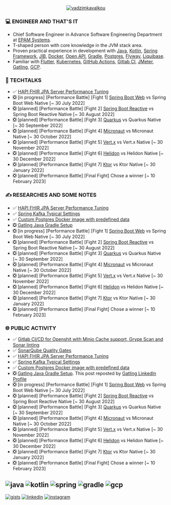 <p align="center"><a href="https://github.com/fragaly" target="blank"><img align="center" src="https://github-readme-stats.vercel.app/api?username=fragaly&theme=dark&show_icons=true&count_private=true&include_all_commits=true" alt="vadzimkavalkou" /></a></p>

### 💻 ENGINEER AND THAT'S IT

*  Chief Software Engineer in Advance Software Engineering Department at [EPAM Systems](http://epam.com/).
*  T-shaped person with core knowledge in the JVM stack area. 
*  Proven practical experience in development with [Java](https://www.java.com/en/), [Kotlin](https://kotlinlang.org/), [Spring Framework](https://spring.io/projects/spring-boot), [JIB](https://github.com/GoogleContainerTools/jib), [Docker](https://www.docker.com/), [Open API](https://www.openapis.org/), [Gradle](https://gradle.org/), [Postgres](https://www.postgresql.org/), [Flyway](https://flywaydb.org/), [Liquibase](https://www.liquibase.org/).
*  Familiar with [Flutter](https://flutter.dev/), [Kubernetes](https://kubernetes.io/docs/concepts/overview/what-is-kubernetes/), [GitHub Actions](https://github.com/features/actions), [Gitlab CI](https://docs.gitlab.com/ee/ci/), [JMeter](https://jmeter.apache.org/), [Gatling](https://gatling.io/), [GCP](https://cloud.google.com/gcp/).

### 🎥 TECHTALKS

* ✅	[HAPI FHIR JPA Server Performance Tuning](https://wearecommunity.io/events/aen-meetup-performance-investigations-hapi-fhir-jpa-server-tuning/talks/16982)
* ❎ [in progress] [Performance Battle] [Fight 1] [Spring Boot Web](https://docs.spring.io/spring-framework/docs/current/reference/html/web.html) vs Spring Boot Web Native [~ 30 July 2022]
* ❎ [planned] [Performance Battle] [Fight 2] [Spring Boot Reactive](https://docs.spring.io/spring-framework/docs/current/reference/html/web-reactive.html) vs Spring Boot Reactive Native [~ 30 August 2022]
* ❎ [planned] [Performance Battle] [Fight 3] [Quarkus](https://quarkus.io/) vs Quarkus Native [~ 30 September 2022]
* ❎ [planned] [Performance Battle] [Fight 4] [Micronaut](https://micronaut.io/) vs Micronaut Native [~ 30 October 2022]
* ❎ [planned] [Performance Battle] [Fight 5] [Vert.x](https://vertx.io/) vs Vert.x Native [~ 30 November 2022]
* ❎ [planned] [Performance Battle] [Fight 6] [Helidon](https://helidon.io/) vs Helidon Native [~ 30 December 2022]
* ❎ [planned] [Performance Battle] [Fight 7] [Ktor](https://ktor.io/) vs Ktor Native [~ 30 January 2022]
* ❎ [planned] [Performance Battle] [Final Fight] Chose a winner [~ 10 February 2023]

### ✍️ RESEARCHES AND SOME NOTES

* ✅	[HAPI FHIR JPA Server Performance Tuning](https://github.com/fragaLY/blog/blob/main/hapi-fhir-jpaserver/HAPI-FHIR-JPASERVER.md)
* ✅	[Spring Kafka Typical Settings](https://github.com/fragaLY/blog/blob/main/spring-kafka/SPRING-KAFKA-TYPICAL-SETTINGS.md)
* ✅	[Custom Postgres Docker image with predefined data](https://github.com/fragaLY/blog/blob/main/postgres-custom-image/POSTGRES-CUSTOM-IMAGE.md)
* ❎ [Gatling Java Gradle Setup](https://github.com/fragaLY/blog/blob/main/gatling-java-gradle-setup/GATLING-JAVA-GRADLE-SETUP.md)
* ❎ [in progress] [Performance Battle] [Fight 1] [Spring Boot Web](https://docs.spring.io/spring-framework/docs/current/reference/html/web.html) vs Spring Boot Web Native [~ 30 July 2022]
* ❎ [planned] [Performance Battle] [Fight 2] [Spring Boot Reactive](https://docs.spring.io/spring-framework/docs/current/reference/html/web-reactive.html) vs Spring Boot Reactive Native [~ 30 August 2022]
* ❎ [planned] [Performance Battle] [Fight 3] [Quarkus](https://quarkus.io/) vs Quarkus Native [~ 30 September 2022]
* ❎ [planned] [Performance Battle] [Fight 4] [Micronaut](https://micronaut.io/) vs Micronaut Native [~ 30 October 2022]
* ❎ [planned] [Performance Battle] [Fight 5] [Vert.x](https://vertx.io/) vs Vert.x Native [~ 30 November 2022]
* ❎ [planned] [Performance Battle] [Fight 6] [Helidon](https://helidon.io/) vs Helidon Native [~ 30 December 2022]
* ❎ [planned] [Performance Battle] [Fight 7] [Ktor](https://ktor.io/) vs Ktor Native [~ 30 January 2022]
* ❎ [planned] [Performance Battle] [Final Fight] Chose a winner [~ 10 February 2023]

### 🌐 PUBLIC ACTIVITY

* ✅	[Gitlab CI/CD for Openshit with Minio Cache support, Grype Scan and Sonar linting](https://www.linkedin.com/posts/vadzimkavalkou_gitlab-cicd-for-openshit-with-minio-cache-activity-6925076570030137344-7hw1?utm_source=linkedin_share&utm_medium=member_desktop_web)
* ✅	[SonarQube Quality Gates](https://www.linkedin.com/posts/vadzimkavalkou_quality-sonarqube-pipeline-activity-6927978778790879232-NjO8?utm_source=linkedin_share&utm_medium=member_desktop_web)
* ✅	[HAPI FHIR JPA Server Performance Tuning](https://www.linkedin.com/posts/vadzimkavalkou_github-fragalyblog-my-technical-investigations-activity-6930854021268131840-RXhV?utm_source=linkedin_share&utm_medium=member_desktop_web)
* ✅ [Spring Kafka Typical Settings](https://www.linkedin.com/posts/vadzimkavalkou_github-fragalyblog-my-technical-investigations-activity-6933311242644152320-h1hN?utm_source=linkedin_share&utm_medium=member_desktop_web)
* ✅ [Custom Postgres Docker image with predefined data](https://www.linkedin.com/posts/vadzimkavalkou_github-fragalyblog-my-technical-investigations-activity-6935504139665747969-7bzN?utm_source=linkedin_share&utm_medium=member_desktop_web)
* ❎ [Gatling Java Gradle Setup](https://www.linkedin.com/posts/vadzimkavalkou_github-fragalyblog-my-technical-investigations-activity-6943509537580572672-S_Z9?utm_source=linkedin_share&utm_medium=member_desktop_web). This post reposted by [Gatling LinkedIn Profile](https://www.linkedin.com/posts/gatling_github-fragalyblog-my-technical-investigations-activity-6944652888241545216-E-mN?utm_source=linkedin_share&utm_medium=member_desktop_web)
* ❎ [in progress] [Performance Battle] [Fight 1] [Spring Boot Web](https://docs.spring.io/spring-framework/docs/current/reference/html/web.html) vs Spring Boot Web Native [~ 30 July 2022]
* ❎ [planned] [Performance Battle] [Fight 2] [Spring Boot Reactive](https://docs.spring.io/spring-framework/docs/current/reference/html/web-reactive.html) vs Spring Boot Reactive Native [~ 30 August 2022]
* ❎ [planned] [Performance Battle] [Fight 3] [Quarkus](https://quarkus.io/) vs Quarkus Native [~ 30 September 2022]
* ❎ [planned] [Performance Battle] [Fight 4] [Micronaut](https://micronaut.io/) vs Micronaut Native [~ 30 October 2022]
* ❎ [planned] [Performance Battle] [Fight 5] [Vert.x](https://vertx.io/) vs Vert.x Native [~ 30 November 2022]
* ❎ [planned] [Performance Battle] [Fight 6] [Helidon](https://helidon.io/) vs Helidon Native [~ 30 December 2022]
* ❎ [planned] [Performance Battle] [Fight 7] [Ktor](https://ktor.io/) vs Ktor Native [~ 30 January 2022]
* ❎ [planned] [Performance Battle] [Final Fight] Chose a winner [~ 10 February 2023]

![java](https://img.shields.io/static/v1?logo=java&style=for-the-badge&label=java&message=advanced)
![kotlin](https://img.shields.io/static/v1?logo=kotlin&style=for-the-badge&label=kotlin&message=intermediate)
![spring](https://img.shields.io/static/v1?logo=spring&style=for-the-badge&label=spring&message=advanced)
![gradle](https://img.shields.io/static/v1?logo=gradle&style=for-the-badge&label=gradle&message=intermediate)
![gcp](https://img.shields.io/static/v1?logo=googlecloud&style=for-the-badge&label=GCP&message=intermediate)
-------------
[ ![gists](https://img.shields.io/static/v1?logo=github&style=for-the-badge&label=gists&message=fragaLY)](https://gist.github.com/fragaLY)
[ ![linkedin](https://img.shields.io/static/v1?logo=linkedin&style=for-the-badge&label=linkedin&message=vadzimkavalkou)](https://www.linkedin.com/in/vadzimkavalkou/)
[ ![instagram](https://img.shields.io/static/v1?logo=instagram&style=for-the-badge&label=instagram&message=marnotrawny.syn)](https://www.instagram.com/marnotrawny.syn/)
